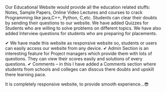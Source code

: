 Our Educational Website would provide all the education related stuffs:
Notes, Sample Papers, Online Video Lectures and courses to crack Programming like java,C++, Python, C,etc. Students can clear their doubts
by sending their questions to our website. We have added Quizzes for Students
who are willing to solve problems on different topics. We have also added
Interview questions for students who are preparing for placements.

✔ We have made this website as responsive website so, students or users can
easily access our website from any device.
✔ Admin Section is an interesting feature for Project managers which provide them with
lots of questions. They can view their scores easily and solutions of every questions.
✔ Comments – in this I have added a Comments section where students from schools and
colleges can disscus there doubts and upskill there learning pace.

It is completely responsive website, to provide smooth experience...😎
